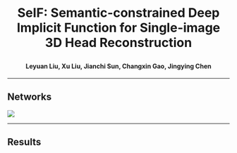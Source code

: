 # <p align="center">SeIF: Semantic-constrained Deep Implicit Function for Single-image 3D Head Reconstruction</p>
#### <p align="center">Leyuan Liu, Xu Liu, Jianchi Sun, Changxin Gao, Jingying Chen</p>
***
## Networks
![](https://github.com/starVisionTeam/SeIF/blob/master/lib/data/network.png)
***
## Results


